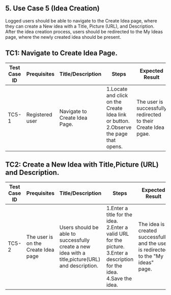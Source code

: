 ## 5. Use Case 5 (Idea Creation)
Logged users should be able to navigate to the Create Idea page, where they can create a New idea with a Title,
Picture (URL), and Description. After the idea creation process, users should be redirected to the My Ideas page,
where the newly created idea should be present.

## TC1: Navigate to Create Idea Page.


| **Test Case ID** | **Prequisites** | **Title/Description** | **Steps** | **Expected Result** | **Pass/Fail** |
|------------------|-----------------|------------------------|-----------|----------------------|---------------|
| TC5-1            |Registered user|Navigate to Create Idea Page. | 1.Locate and click on the Create Idea link or button.<br>2.Observe the page that opens. |The user is successfully redirected to their Create Idea pgae.|Pass         |

## TC2: Create a New Idea with Title,Picture (URL) and Description.


| **Test Case ID** | **Prequisites** | **Title/Description** | **Steps** | **Expected Result** | **Pass/Fail** |
|------------------|-----------------|------------------------|-----------|----------------------|---------------|
| TC5-2            |The user is on the Create Idea page|Users should be able to successfully create a new idea with a title,picture(URL) and description. | 1.Enter a title for the idea.<br>2.Enter a valid URL for the picture.<br>3.Enter a description for the idea.<br>4.Save the idea. |The idea is created successfully and the user is redirected to the "My ideas" page.|Pass         |

